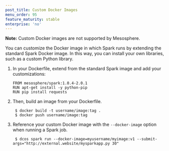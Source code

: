 ```yaml
---
post_title: Custom Docker Images
menu_order: 95
feature_maturity: stable
enterprise: 'no'
---
```


**Note:** Custom Docker images are not supported by Mesosphere.

You can customize the Docker image in which Spark runs by extending the standard Spark Docker image. In this way, you can install your own libraries, such as a custom Python library.

1. In your Dockerfile, extend from the standard Spark image and add your customizations:

    ```
    FROM mesosphere/spark:1.0.4-2.0.1
    RUN apt-get install -y python-pip
    RUN pip install requests
    ```

1. Then, build an image from your Dockerfile.

        $ docker build -t username/image:tag .
        $ docker push username/image:tag

1. Reference your custom Docker image with the `--docker-image` option when running a Spark job.

        $ dcos spark run --docker-image=myusername/myimage:v1 --submit-args="http://external.website/mysparkapp.py 30"
